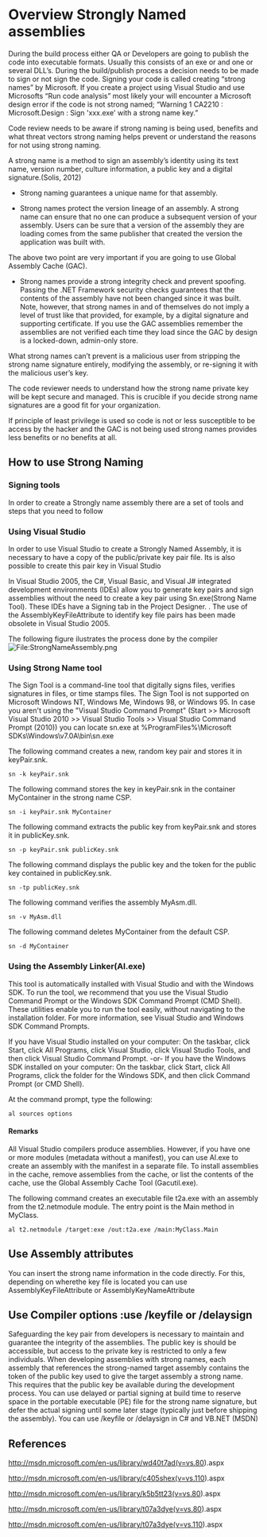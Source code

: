 # Overview Strongly Named assemblies

During the build process either QA or Developers are going to publish
the code into executable formats. Usually this consists of an exe or and
one or several DLL’s. During the build/publish process a decision needs
to be made to sign or not sign the code. Signing your code is called
creating “strong names” by Microsoft. If you create a project using
Visual Studio and use Microsofts “Run code analysis” most likely your
will encounter a Microsoft design error if the code is not strong named;
“Warning 1 CA2210 : Microsoft.Design : Sign 'xxx.exe' with a strong name
key.”

Code review needs to be aware if strong naming is being used, benefits
and what threat vectors strong naming helps prevent or understand the
reasons for not using strong naming.

A strong name is a method to sign an assembly’s identity using its text
name, version number, culture information, a public key and a digital
signature.(Solis, 2012)

  - Strong naming guarantees a unique name for that assembly.

<!-- end list -->

  - Strong names protect the version lineage of an assembly. A strong
    name can ensure that no one can produce a subsequent version of your
    assembly. Users can be sure that a version of the assembly they are
    loading comes from the same publisher that created the version the
    application was built with.

The above two point are very important if you are going to use Global
Assembly Cache (GAC).

  - Strong names provide a strong integrity check and prevent spoofing.
    Passing the .NET Framework security checks guarantees that the
    contents of the assembly have not been changed since it was built.
    Note, however, that strong names in and of themselves do not imply a
    level of trust like that provided, for example, by a digital
    signature and supporting certificate. If you use the GAC assemblies
    remember the assemblies are not verified each time they load since
    the GAC by design is a locked-down, admin-only store.

What strong names can’t prevent is a malicious user from stripping the
strong name signature entirely, modifying the assembly, or re-signing it
with the malicious user’s key.

The code reviewer needs to understand how the strong name private key
will be kept secure and managed. This is crucible if you decide strong
name signatures are a good fit for your organization.

If principle of least privilege is used so code is not or less
susceptible to be access by the hacker and the GAC is not being used
strong names provides less benefits or no benefits at all.

## How to use Strong Naming

### Signing tools

In order to create a Strongly name assembly there are a set of tools and
steps that you need to follow

### Using Visual Studio

In order to use Visual Studio to create a Strongly Named Assembly, it is
necessary to have a copy of the public/private key pair file. Its is
also possible to create this pair key in Visual Studio

In Visual Studio 2005, the C\#, Visual Basic, and Visual J\# integrated
development environments (IDEs) allow you to generate key pairs and sign
assemblies without the need to create a key pair using Sn.exe(Strong
Name Tool). These IDEs have a Signing tab in the Project Designer. . The
use of the AssemblyKeyFileAttribute to identify key file pairs has been
made obsolete in Visual Studio 2005.

The following figure ilustrates the process done by the compiler
![<File:StrongNameAssembly.png>](StrongNameAssembly.png
"File:StrongNameAssembly.png")

### Using Strong Name tool

The Sign Tool is a command-line tool that digitally signs files,
verifies signatures in files, or time stamps files. The Sign Tool is not
supported on Microsoft Windows NT, Windows Me, Windows 98, or Windows
95. In case you aren't using the "Visual Studio Command Prompt" (Start
\>\> Microsoft Visual Studio 2010 \>\> Visual Studio Tools \>\> Visual
Studio Command Prompt (2010)) you can locate sn.exe at
%ProgramFiles%\\Microsoft SDKs\\Windows\\v7.0A\\bin\\sn.exe

The following command creates a new, random key pair and stores it in
keyPair.snk.

`sn -k keyPair.snk`

The following command stores the key in keyPair.snk in the container
MyContainer in the strong name CSP.

`sn -i keyPair.snk MyContainer`

The following command extracts the public key from keyPair.snk and
stores it in publicKey.snk.

`sn -p keyPair.snk publicKey.snk`

The following command displays the public key and the token for the
public key contained in publicKey.snk.

`sn -tp publicKey.snk`

The following command verifies the assembly MyAsm.dll.

`sn -v MyAsm.dll`

The following command deletes MyContainer from the default CSP.

`sn -d MyContainer`

### Using the Assembly Linker(AI.exe)

This tool is automatically installed with Visual Studio and with the
Windows SDK. To run the tool, we recommend that you use the Visual
Studio Command Prompt or the Windows SDK Command Prompt (CMD Shell).
These utilities enable you to run the tool easily, without navigating to
the installation folder. For more information, see Visual Studio and
Windows SDK Command Prompts.

If you have Visual Studio installed on your computer: On the taskbar,
click Start, click All Programs, click Visual Studio, click Visual
Studio Tools, and then click Visual Studio Command Prompt. -or- If you
have the Windows SDK installed on your computer: On the taskbar, click
Start, click All Programs, click the folder for the Windows SDK, and
then click Command Prompt (or CMD Shell).

At the command prompt, type the following:

`al sources options`

#### Remarks

All Visual Studio compilers produce assemblies. However, if you have one
or more modules (metadata without a manifest), you can use Al.exe to
create an assembly with the manifest in a separate file. To install
assemblies in the cache, remove assemblies from the cache, or list the
contents of the cache, use the Global Assembly Cache Tool (Gacutil.exe).

The following command creates an executable file t2a.exe with an
assembly from the t2.netmodule module. The entry point is the Main
method in MyClass.

`al t2.netmodule /target:exe /out:t2a.exe /main:MyClass.Main`

## Use Assembly attributes

You can insert the strong name information in the code directly. For
this, depending on wherethe key file is located you can use
AssemblyKeyFileAttribute or AssemblyKeyNameAttribute

## Use Compiler options :use /keyfile or /delaysign

Safeguarding the key pair from developers is necessary to maintain and
guarantee the integrity of the assemblies. The public key is should be
accessible, but access to the private key is restricted to only a few
individuals. When developing assemblies with strong names, each assembly
that references the strong-named target assembly contains the token of
the public key used to give the target assembly a strong name. This
requires that the public key be available during the development
process. You can use delayed or partial signing at build time to reserve
space in the portable executable (PE) file for the strong name
signature, but defer the actual signing until some later stage
(typically just before shipping the assembly). You can use /keyfile or
/delaysign in C\# and VB.NET (MSDN)

## References

<http://msdn.microsoft.com/en-us/library/wd40t7ad(v=vs.80>).aspx

<http://msdn.microsoft.com/en-us/library/c405shex(v=vs.110>).aspx

<http://msdn.microsoft.com/en-us/library/k5b5tt23(v=vs.80>).aspx

<http://msdn.microsoft.com/en-us/library/t07a3dye(v=vs.80>).aspx

<http://msdn.microsoft.com/en-us/library/t07a3dye(v=vs.110>).aspx
